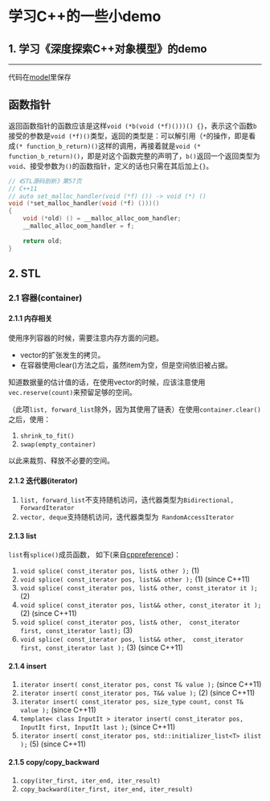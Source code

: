 # 学习C++的一些小demo

## 1. 学习《深度探索C++对象模型》的demo
---
代码在[model](./model)里保存

## 函数指针
返回函数指针的函数应该是这样`void (*b(void (*f)()))() {}`，表示这个函数`b`接受的参数是`void (*f)()`类型，返回的类型是：可以解引用（`*`的操作，即是看成`(* function_b_return)()`这样的调用，再接着就是`void (* function_b_return)()`，即是对这个函数完整的声明了，`b()`返回一个返回类型为`void`、接受参数为`()`的函数指针，定义的话也只需在其后加上`{}`。

```C++
// 《STL源码剖析》第57页
// C++11
// auto set_malloc_handler(void (*f) ()) -> void (*) ()
void (*set_malloc_handler(void (*f) ()))()
{
    void (*old) () = __malloc_alloc_oom_handler;
    __malloc_alloc_oom_handler = f;
    
    return old;
}
```

## 2. STL

### 2.1 容器(container)

#### 2.1.1 内存相关

使用序列容器的时候，需要注意内存方面的问题。

* vector的扩张发生的拷贝。
* 在容器使用clear()方法之后，虽然item为空，但是空间依旧被占据。

知道数据量的估计值的话，在使用vector的时候，应该注意使用`vec.reserve(count)`来预留足够的空间。

（此项`list, forward_list`除外，因为其使用了链表）在使用`container.clear()`之后，使用：
1. `shrink_to_fit() `
2. `swap(empty_container)`  

以此来裁剪、释放不必要的空间。

#### 2.1.2 迭代器(iterator)

1. `list, forward_list`不支持随机访问，迭代器类型为`Bidirectional,  ForwardIterator`
2. `vector, deque`支持随机访问，迭代器类型为` RandomAccessIterator`

#### 2.1.3 list

`list`有`splice()`成员函数， 如下(来自[cppreference](https://en.cppreference.com/w/cpp/container/list/splice))：
1. `void splice( const_iterator pos, list& other );` (1)
2. `void splice( const_iterator pos, list&& other );` (1)	(since C++11)
3. `void splice( const_iterator pos, list& other, const_iterator it );` (2)	
4. `void splice( const_iterator pos, list&& other, const_iterator it );` (2)	(since C++11)
5. `void splice( const_iterator pos, list& other, 
             const_iterator first, const_iterator last);` (3)	
6. `void splice( const_iterator pos, list&& other, 
             const_iterator first, const_iterator last );` (3)	(since C++11)

#### 2.1.4 insert

1. `iterator insert( const_iterator pos, const T& value );` (since C++11)
2. `iterator insert( const_iterator pos, T&& value );` (2)	(since C++11)
3. `iterator insert( const_iterator pos, size_type count, const T& value );` (since C++11)
4. `template< class InputIt >
iterator insert( const_iterator pos, InputIt first, InputIt last );` (since C++11)
5. `iterator insert( const_iterator pos, std::initializer_list<T> ilist );` (5)	(since C++11)

#### 2.1.5 copy/copy_backward

1. `copy(iter_first, iter_end, iter_result)`
1. `copy_backward(iter_first, iter_end, iter_result)`